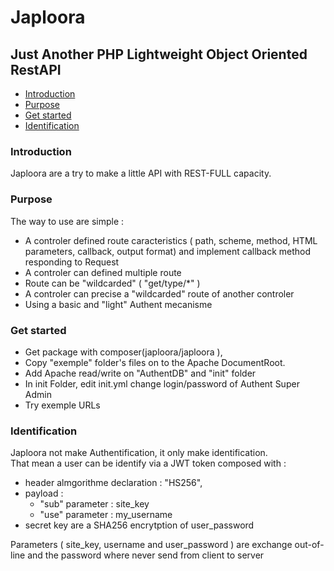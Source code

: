 # Japloora 
## Just Another PHP Lightweight Object Oriented RestAPI

* [Introduction](#introduction)
* [Purpose](#Purpose)
* [Get started](#get-started)
* [Identification](#identification)

### Introduction

Japloora are a try to make a little API with REST-FULL capacity.

### Purpose

The way to use are simple : 
- A controler defined route caracteristics ( path, scheme, method, HTML parameters, callback, output format) and implement callback method responding to Request
- A controler can defined multiple route
- Route can be "wildcarded" ( "get/type/*" )
- A controler can precise a "wildcarded" route of another controler
- Using a basic and "light" Authent mecanisme


### Get started

- Get package with composer(japloora/japloora ),
- Copy "exemple" folder's files on to the Apache DocumentRoot.
- Add Apache read/write on "AuthentDB" and "init" folder
- In init Folder, edit init.yml change login/password of Authent Super Admin
- Try exemple URLs

### Identification

Japloora not make Authentification, it only make identification.  
That mean a user can be identify via a JWT token composed with :

- header almgorithme declaration : "HS256",
- payload : 
    - "sub" parameter : site_key 
    - "use" parameter : my_username
- secret key are a SHA256 encrytption of user_password

Parameters ( site_key, username and user_password ) are exchange out-of-line and the password where never send from client to server